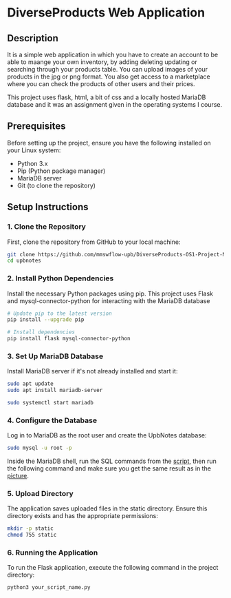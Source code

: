 # DiverseProducts Web Application

## Description

It is a simple web application in which you have to create an account to be able to maange your own
inventory, by adding deleting updating or searching through your products table. You can upload images
of your products in the jpg or png format. You also get access to a marketplace where you can check the 
products of other users and their prices.

This project uses flask, html, a bit of css and a locally hosted MariaDB database and it was an assignment given
in the operating systems I course.

## Prerequisites

Before setting up the project, ensure you have the following installed on your Linux system:

- Python 3.x
- Pip (Python package manager)
- MariaDB server
- Git (to clone the repository)

## Setup Instructions

### 1. Clone the Repository

First, clone the repository from GitHub to your local machine:

```bash
git clone https://github.com/mmswflow-upb/DiverseProducts-OS1-Project-No.1
cd upbnotes
```
### 2. Install Python Dependencies

Install the necessary Python packages using pip. This project uses Flask 
and mysql-connector-python for interacting with the MariaDB database

```bash
# Update pip to the latest version
pip install --upgrade pip

# Install dependencies
pip install flask mysql-connector-python
```

### 3. Set Up MariaDB Database

Install MariaDB server if it's not already installed and start it:

```bash
sudo apt update
sudo apt install mariadb-server

sudo systemctl start mariadb
```

### 4. Configure the Database

Log in to MariaDB as the root user and create the UpbNotes database:

```bash
sudo mysql -u root -p
```

Inside the MariaDB shell, run the SQL commands from the [script](db_creation_script.sql), then run the following command and make sure you get the same result as in the [picture](Tables%20in%20DB.png).

### 5. Upload Directory
The application saves uploaded files in the static directory. Ensure this directory exists and has the appropriate permissions:

```bash
mkdir -p static
chmod 755 static
```
### 6. Running the Application

To run the Flask application, execute the following command in the project directory:

```bash
python3 your_script_name.py
```

